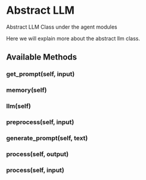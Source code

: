 # Abstract LLM

Abstract LLM Class under the agent modules

Here we will explain more about the abstract llm class.

## Available Methods

### get_prompt(self, input)

### memory(self)

### llm(self)

### preprocess(self, input)

### generate_prompt(self, text)

### process(self, output)

### process(self, input)
​

